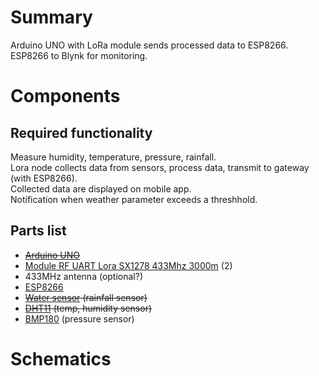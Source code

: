 # Summary

Arduino UNO with LoRa module sends processed data to ESP8266.  
ESP8266 to Blynk for monitoring.  

# Components

## Required functionality

Measure humidity, temperature, pressure, rainfall.  
Lora node collects data from sensors, process data, transmit to gateway (with ESP8266).  
Collected data are displayed on mobile app.  
Notification when weather parameter exceeds a threshhold.

## Parts list

- ~~[Arduino UNO](https://hshop.vn/vietduino-uno)~~
- [Module RF UART Lora SX1278 433Mhz 3000m](https://hshop.vn/mach-thu-phat-rf-lora-uart-sx1278-433mhz3000m) (2)
- 433MHz antenna (optional?)
- [ESP8266](https://hshop.vn/mach-mtiny-esp8266-esp-12s-arduino-compatible) 
- ~~[Water sensor](https://hshop.vn/cam-bien-nuoc-mua-v2-rain-water-sensor) (rainfall sensor)~~
- ~~[DHT11](https://hshop.vn/cam-bien-do-am-nhiet-do-dht11) (temp, humidity sensor)~~
- [BMP180](https://nshopvn.com/product/cam-bien-ap-suat-khong-khi-bmp180/) (pressure sensor)

# Schematics
